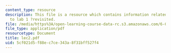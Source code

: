 ```yaml
---
content_type: resource
description: This file is a resource which contains information related to introduction
  to lab 1 ?revisited.
file: /media/https%3A/open-learning-course-data-rc.s3.amazonaws.com/6-091-hands-on-introduction-to-electrical-engineering-lab-skills-january-iap-2008/5cf021d5f88ec7ce343a8f31bff527f4_lec2.pdf
file_type: application/pdf
resourcetype: Document
title: lec2.pdf
uid: 5cf021d5-f88e-c7ce-343a-8f31bff527f4
---
```

